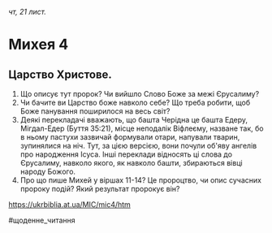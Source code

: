
_чт, 21 лист._

# Михея 4

## Царство Христове.
1. Що описує тут пророк? Чи вийшло Слово Боже за межі Єрусалиму?
2. Чи бачите ви Царство боже навколо себе? Що треба робити, щоб Боже панування поширилося на весь світ?
3. Деякі перекладачі вважають, що башта Черідна це башта Едеру, Мігдал-Едер (Буття 35:21), місце неподалік Віфлеєму, назване так, бо в ньому пастухи зазвичай формували отари, напували тварин, зупинялися на ніч. Тут, за цією версією, вони почули об'яву ангелів про народження Ісуса. Інші переклади відносять ці слова до Єрусалиму, навколо якого, як навколо башти, збираються вівці народу Божого.
4. Про що пише Михей у віршах 11-14? Це пророцтво, чи опис сучасних пророку подій? Який результат пророкує він?

https://ukrbiblia.at.ua/MIC/mic4/htm 

#щоденне_читання
